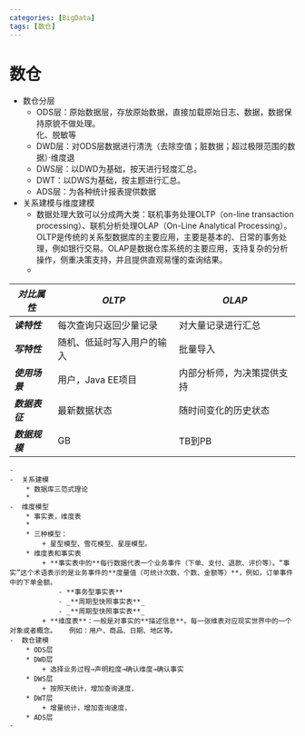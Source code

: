 ```yaml
---
categories: [BigData]
tags: [数仓]
---
```

# 数仓


+  数仓分层 
    - ODS层：原始数据层，存放原始数据，直接加载原始日志、数据，数据保持原貌不做处理。  
化、脱敏等
    - DWD层：对ODS层数据进行清洗（去除空值；脏数据；超过极限范围的数据）·维度退
    - DWS层：以DWD为基础，按天进行轻度汇总。
    - DWT：以DWS为基础，按主题进行汇总。
    - ADS层：为各种统计报表提供数据
+  关系建模与维度建模 
    -  数据处理大致可以分成两大类：联机事务处理OLTP（on-line transaction processing）、联机分析处理OLAP（On-Line Analytical Processing）。OLTP是传统的关系型数据库的主要应用，主要是基本的、日常的事务处理，例如银行交易。OLAP是数据仓库系统的主要应用，支持复杂的分析操作，侧重决策支持，并且提供直观易懂的查询结果。 
    -  

| _**对比属性**_ | _**OLTP**_ | _**OLAP**_ |
| --- | --- | --- |
| _**读特性**_ | 每次查询只返回少量记录 | 对大量记录进行汇总 |
| _**写特性**_ | 随机、低延时写入用户的输入 | 批量导入 |
| _**使用场景**_ | 用户，Java EE项目 | 内部分析师，为决策提供支持 |
| _**数据表征**_ | 最新数据状态 | 随时间变化的历史状态 |
| _**数据规模**_ | GB | TB到PB |


    -  
    -  关系建模 
        * 数据库三范式理论
        * 
    -  维度模型 
        * 事实表，维度表
        * 
        * 三种模型： 
            + 星型模型、雪花模型、星座模型。
        * 维度表和事实表 
            + **事实表中的**每行数据代表一个业务事件（下单、支付、退款、评价等）。“事实”这个术语表示的是业务事件的**度量值（可统计次数、个数、金额等）**，例如，订单事件中的下单金额。 
                - **事务型事实表**
                - _**周期型快照事实表**_
                - _**周期型快照事实表**_
            + **维度表**：一般是对事实的**描述信息**。每一张维表对应现实世界中的一个对象或者概念。   例如：用户、商品、日期、地区等。
    -  数仓建模 
        * ODS层
        * DWD层 
            + 选择业务过程→声明粒度→确认维度→确认事实
        * DWS层 
            + 按照天统计，增加查询速度，
        * DWT层 
            + 增量统计，增加查询速度，
        * ADS层
    - 

